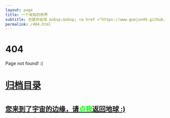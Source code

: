 ```yaml
---
layout: page
title: 一个未知的世界
subtitle: 也是你会找 &nbsp;&nbsp; <a href ="https://www.guojun49.github.io/arch.html">架构</a>&nbsp;&nbsp; <a href ="https://www.guojun49.github.io/life.html">生活故事</a>&nbsp;&nbsp; <a href ="https://www.guojun49.github.io/jvm.html">JVM</a>&nbsp;&nbsp; <a href ="https://www.guojun49.github.io/spring-boot.html">Spring Boot</a>&nbsp;&nbsp; <a href ="https://www.guojun49.github.io/spring-cloud.html">Spring Cloud</a>
permalink: /404.html
---
```


# 404

Page not found! :(

<h1><a href ="https://www.guojun49.github.io/archives.html">归档目录</a><h1>

<h2><a href="https://www.guojun49.github.io/archives.html">您来到了宇宙的边缘，请<span style="color:#00FF00">点我</span>返回地球 :)</a></h2>
